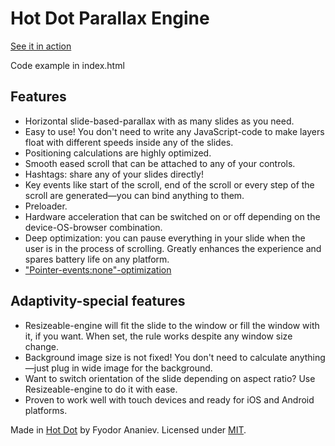Hot Dot Parallax Engine
=======================

<a href="http://hotdot.pro/" target="_blank">See it in action</a>

Code example in index.html

Features
--------
- Horizontal slide-based-parallax with as many slides as you need.
- Easy to use! You don't need to write any JavaScript-code to make layers float with different speeds inside any of the slides.
- Positioning calculations are highly optimized.
- Smooth eased scroll that can be attached to any of your controls.
- Hashtags: share any of your slides directly!
- Key events like start of the scroll, end of the scroll or every step of the scroll are generated—you can bind anything to them.
- Preloader.
- Hardware acceleration that can be switched on or off depending on the device-OS-browser combination.
- Deep optimization: you can pause everything in your slide when the user is in the process of scrolling. Greatly enhances the experience and spares battery life on any platform.
- <a href="http://www.thecssninja.com/javascript/pointer-events-60fps" target="_blank">"Pointer-events:none"-optimization</a>

Adaptivity-special features
--------
- Resizeable-engine will fit the slide to the window or fill the window with it, if you want. When set, the rule works despite any window size change.
- Background image size is not fixed! You don't need to calculate anything—just plug in wide image for the background.
- Want to switch orientation of the slide depending on aspect ratio? Use Resizeable-engine to do it with ease.
- Proven to work well with touch devices and ready for iOS and Android platforms.



Made in <a target="_blank" href="http://hotdot.pro/">Hot Dot</a> by Fyodor Ananiev.
Licensed under <a target="_blank" href="http://www.opensource.org/licenses/mit-license.php">MIT</a>.
